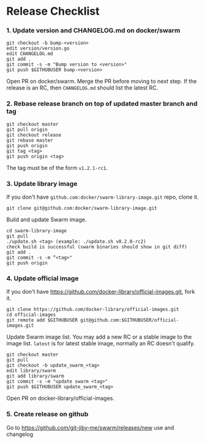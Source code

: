 # Release Checklist

### 1. Update version and CHANGELOG.md on docker/swarm

```
git checkout -b bump-<version>
edit version/version.go
edit CHANGELOG.md
git add .
git commit -s -m "Bump version to <version>"
git push $GITHUBUSER bump-<version>
```

Open PR on docker/swarm. Merge the PR before moving to next step. If the release is an RC, then `CHANGELOG.md` should list the latest RC.

### 2. Rebase release branch on top of updated master branch and tag

```
git checkout master
git pull origin
git checkout release
git rebase master
git push origin
git tag <tag>
git push origin <tag>
```
The tag must be of the form `v1.2.1-rc1`.

### 3. Update library image

If you don't have `github.com:docker/swarm-library-image.git` repo, clone it.

```
git clone git@github.com:docker/swarm-library-image.git
```

Build and update Swarm image.

```
cd swarm-library-image
git pull
./update.sh <tag> (example: ./update.sh v0.2.0-rc2)
check build is successful (swarm binaries should show in git diff)
git add .
git commit -s -m “<tag>"
git push origin
```

### 4. Update official image

If you don't have https://github.com/docker-library/official-images.git, fork it.

```
git clone https://github.com/docker-library/official-images.git
cd official-images
git remote add $GITHUBUSER git@github.com:$GITHUBUSER/official-images.git
```

Update Swarm image list. You may add a new RC or a stable image to the image list. `latest` is for
latest stable image, normally an RC doesn't qualify.

```
git checkout master
git pull
git checkout -b update_swarm_<tag>
edit library/swarm
git add library/swarm
git commit -s -m "update swarm <tag>"
git push $GITHUBUSER update_swarm_<tag>
```

Open PR on docker-library/official-images.

### 5. Create release on github

Go to https://github.com/git-jiby-me/swarm/releases/new use <tag> and changelog
